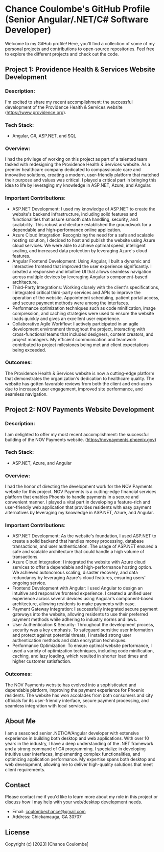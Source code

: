 # Chance Coulombe's GitHub Profile (Senior Angular/.NET/C# Software Developer)

Welcome to my GitHub profile! Here, you'll find a collection of some of my personal projects and contributions to open-source repositories. Feel free to explore the different projects and check out the code.

## Project 1: Providence Health & Services Website Development

### Description:
I'm excited to share my recent accomplishment: the successful development of the Providence Health & Services website (https://www.providence.org).

### Tech Stack:
- Angular, C#, ASP.NET, and SQL

### Overview:

I had the privilege of working on this project as part of a talented team tasked with redesigning the Providence Health & Services website. As a premier healthcare company dedicated to compassionate care and innovative solutions, creating a modern, user-friendly platform that matched their purpose and values was critical. I played a critical part in bringing this idea to life by leveraging my knowledge in ASP.NET, Azure, and Angular.

### Important Contributions:
- ASP.NET Development: I used my knowledge of ASP.NET to create the website's backend infrastructure, including solid features and functionalities that assure smooth data handling, security, and scalability. This robust architecture established the groundwork for a dependable and high-performance online application.
- Azure Cloud Integration: Recognizing the need for a safe and scalable hosting solution, I decided to host and publish the website using Azure cloud services. We were able to achieve optimal speed, intelligent scaling, and increased data protection by leveraging Azure's cloud features.
- Angular Frontend Development: Using Angular, I built a dynamic and interactive frontend that improved the user experience significantly. I created a responsive and intuitive UI that allows seamless navigation across multiple devices by leveraging Angular's component-based architecture.
- Third-Party Integrations: Working closely with the client's specifications, I integrated critical third-party services and APIs to improve the operation of the website. Appointment scheduling, patient portal access, and secure payment methods were among the interfaces.
- Performance optimization techniques such as code minification, image compression, and caching strategies were used to ensure the website loads quickly and gives an excellent user experience.
- Collaborative Agile Workflow: I actively participated in an agile development environment throughout the project, interacting with cross-functional teams that included designers, content creators, and project managers. My efficient communication and teamwork contributed to project milestones being met and client expectations being exceeded.

### Outcomes:

The Providence Health & Services website is now a cutting-edge platform that demonstrates the organization's dedication to healthcare quality. The website has gotten favorable reviews from both the client and end-users due to increased user engagement, improved site performance, and seamless navigation.


## Project 2: NOV Payments Website Development

### Description:
I am delighted to offer my most recent accomplishment: the successful building of the NOV Payments website. (https://novpayments.phoenix.gov)

### Tech Stack:
- ASP.NET, Azure, and Angular

### Overview:

I had the honor of directing the development work for the NOV Payments website for this project. NOV Payments is a cutting-edge financial services platform that enables Phoenix to handle payments in a secure and convenient manner. I played a vital part in developing a feature-rich and user-friendly web application that provides residents with easy payment alternatives by leveraging my knowledge in ASP.NET, Azure, and Angular.

### Important Contributions:
- ASP.NET Development: As the website's foundation, I used ASP.NET to create a solid backend that handles money processing, database transactions, and user authentication. The usage of ASP.NET ensured a safe and scalable architecture that could handle a high volume of transactions.
- Azure Cloud Integration: I integrated the website with Azure cloud services to offer a dependable and high-performance hosting option. We achieved autonomous scaling, disaster recovery, and data redundancy by leveraging Azure's cloud features, ensuring users' ongoing service.
- Frontend Development with Angular: I used Angular to design an intuitive and responsive frontend experience. I created a unified user experience across several devices using Angular's component-based architecture, allowing residents to make payments with ease.
- Payment Gateway Integration: I successfully integrated secure payment gateways into the website, allowing residents to use their preferred payment methods while adhering to industry norms and laws.
- User Authentication & Security: Throughout the development process, security was a key emphasis. To safeguard sensitive user information and protect against potential threats, I installed strong user authentication methods and data encryption techniques.
- Performance Optimization: To ensure optimal website performance, I used a variety of optimization techniques, including code minification, caching, and lazy loading, which resulted in shorter load times and higher customer satisfaction.  

### Outcomes:

The NOV Payments website has evolved into a sophisticated and dependable platform, improving the payment experience for Phoenix residents. The website has won accolades from both consumers and city officials for its user-friendly interface, secure payment processing, and seamless integration with local services.

## About Me

I am a seasoned senior .NET/C#/Angular developer with extensive experience in building both desktop and web applications. With over 10 years in the industry, I have a deep understanding of the .NET framework and a strong command of C# programming. I specialize in developing intuitive user interfaces, implementing complex functionalities, and optimizing application performance. My expertise spans both desktop and web development, allowing me to deliver high-quality solutions that meet client requirements.

## Contact

Please contact me if you'd like to learn more about my role in this project or discuss how I may help with your web/desktop development needs.
- Email: coulombechance@gmail.com
- Address: Chickamauga, GA 30707

## License

Copyright (c) [2023] [Chance Coulombe]

